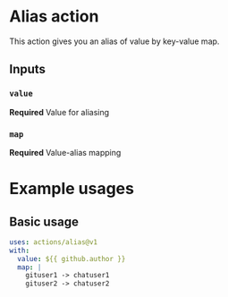 # Alias action

This action gives you an alias of value by key-value map.

## Inputs

### `value`

**Required** Value for aliasing

### `map`

**Required** Value-alias mapping


# Example usages

## Basic usage
```yaml
uses: actions/alias@v1
with:
  value: ${{ github.author }}
  map: |
    gituser1 -> chatuser1
    gituser2 -> chatuser2
```
